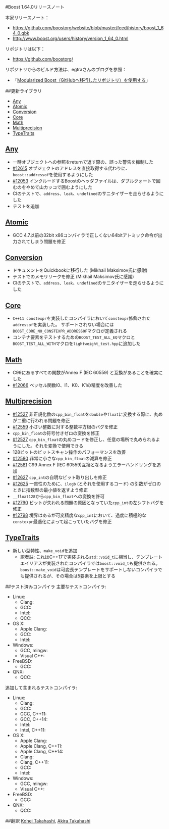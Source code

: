 #Boost 1.64.0リリースノート

本家リリースノート：

- <https://github.com/boostorg/website/blob/master/feed/history/boost_1_64_0.qbk>
- <http://www.boost.org/users/history/version_1_64_0.html>


リポジトリは以下：

- <https://github.com/boostorg/>


リポジトリからのビルド方法は、egtraさんのブログを参照：

- 「[Modularized Boost（GitHubへ移行したリポジトリ）を使用する](http://dev.activebasic.com/egtra/2013/12/03/620/)」


##更新ライブラリ

- [Any](#any)
- [Atomic](#atomic)
- [Conversion](#conversion)
- [Core](#core)
- [Math](#math)
- [Multiprecision](#multiprecision)
- [TypeTraits](#type_traits)


## <a name="any" href="#any">Any</a>
- 一時オブジェクトへの参照をreturnで返す際の、誤った警告を抑制した
- [#12615](https://svn.boost.org/trac/boost/ticket/12615) オブジェクトのアドレスを直接取得する代わりに、`boost::addressof`を使用するようにした
- [#12053](https://svn.boost.org/trac/boost/ticket/12053) インクルードするBoostのヘッダファイルは、ダブルクォートで囲むのをやめて山カッコで囲むようにした
- CIのテストで、`address`、`leak`、`undefined`のサニタイザーを走らせるようにした
- テストを追加


## <a name="atomic" href="#atomic">Atomic</a>

- GCC 4.7以前の32bit x86コンパイラで正しくない64bitアトミック命令が出力されてしまう問題を修正


## <a name="conversion" href="#conversion">Conversion</a>
- ドキュメントをQuickbookに移行した (Mikhail Maksimov氏に感謝)
- テストでのメモリリークを修正 (Mikhail Maksimov氏に感謝)
- CIのテストで、`address`、`leak`、`undefined`のサニタイザーを走らせるようにした


## <a name="core" href="#core">Core</a>

- `C++11 constexpr`を実装したコンパイラにおいて`constexpr`修飾された`addressof`を実装した。
  サポートされない場合には`BOOST_CORE_NO_CONSTEXPR_ADDRESSOF`マクロが定義される
- コンテナ要素をテストするための`BOOST_TEST_ALL_EQ`マクロと`BOOST_TEST_ALL_WITH`マクロを`lightweight_test.hpp`に追加した


## <a name="math" href="#math">Math</a>
- C99にあるすべての関数がAnnex F (IEC 60559) と互換があることを確実にした
- [#12066](https://svn.boost.org/trac/boost/ticket/12066) ベッセル関数I0、I1、K0、K1の精度を改善した


## <a name="multiprecision" href="#multiprecision">Multiprecision</a>
- [#12527](https://svn.boost.org/trac/boost/ticket/12527) 非正規化数の`cpp_bin_float`を`double`や`float`に変換する際に、丸めが二重に行われる問題を修正
- [#12559](https://svn.boost.org/trac/boost/ticket/12559) 小さい整数に対する整数平方根のバグを修正
- `cpp_bin_float`の符号付きゼロの変換を修正
- [#12527](https://svn.boost.org/trac/boost/ticket/12527) `cpp_bin_float`の丸めコードを修正し、任意の場所で丸められるようにした。それを変換で使用できる
- 128ビットのビットスキャン操作のパフォーマンスを改善
- [#12580](https://svn.boost.org/trac/boost/ticket/12580) 非常に小さな`cpp_bin_float`の減算を修正
- [#12581](https://svn.boost.org/trac/boost/ticket/12581) C99 Annex F (IEC 60559)互換となるようエラーハンドリングを追加
- [#12627](https://svn.boost.org/trac/boost/ticket/12627) `cpp_int`の自明なビット取り出しを修正
- [#12625](https://svn.boost.org/trac/boost/ticket/12625) 一貫性のために、`ilogb` (とそれを使用するコード) の引数がゼロのときに指数型の最小値を返すよう修正
- `__float128`から`cpp_bin_float`への変換を許可
- [#12790](https://svn.boost.org/trac/boost/ticket/12790) ビットが失われる問題の原因となっていた`cpp_int`の左シフトバグを修正
- [#12798](https://svn.boost.org/trac/boost/ticket/12798) 境界はあるが可変精度な`cpp_int`において、過度に積極的な`constexpr`最適化によって起こっていたバグを修正


## <a name="type_traits" href="#type_traits">TypeTraits</a>

- 新しい型特性、`make_void`を追加
    - 訳者註: これはC++17で実装される`std::void_t`に相当し、テンプレートエイリアスが実装されたコンパイラでは`boost::void_t`も提供される。
      `boost::make_void`は可変長テンプレートをサポートしないコンパイラでも提供されるが、その場合は5要素を上限とする


##テスト済みコンパイラ
主要なテストコンパイラ:

- Linux:
	- Clang:
	- GCC:
	- Intel:
	- QCC:
- OS X:
	- Apple Clang:
	- GCC:
	- Intel:
- Windows:
	- GCC, mingw:
	- Visual C++:
- FreeBSD:
	- GCC:
- QNX:
	- QCC:

追加して含まれるテストコンパイラ:

- Linux:
	- Clang:
	- GCC:
	- GCC, C++11:
	- GCC, C++14:
	- Intel:
	- Intel, C++11:
- OS X:
	- Apple Clang:
	- Apple Clang, C++11:
	- Apple Clang, C++14:
	- Clang:
	- Clang, C++11:
	- GCC:
	- Intel:
- Windows:
	- GCC, mingw:
	- Visual C++:
- FreeBSD:
	- GCC:
- QNX:
	- QCC:

##翻訳
[Kohei Takahashi](https://github.com/Flast), [Akira Takahashi](https://github.com/faithandbrave)

